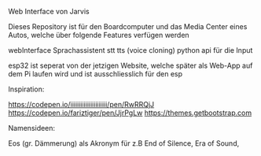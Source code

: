Web Interface von Jarvis

Dieses Repository ist für den Boardcomputer und das Media Center eines Autos, welche über folgende Features verfügen werden 

webInterface
Sprachassistent
    stt
    tts (voice cloning)
python api für die Input

    
    

esp32 ist seperat von der jetzigen Website, welche später als Web-App auf dem Pi laufen wird und ist ausschliesslich für den esp


Inspiration: 

https://codepen.io/iiiiiiiiiiiiiiiiiiiiii/pen/RwRRQjJ
https://codepen.io/fariztiger/pen/JjrPgLw
https://themes.getbootstrap.com

Namensideen: 

Eos (gr. Dämmerung)  als Akronym für z.B
    End of Silence,
    Era of Sound,
